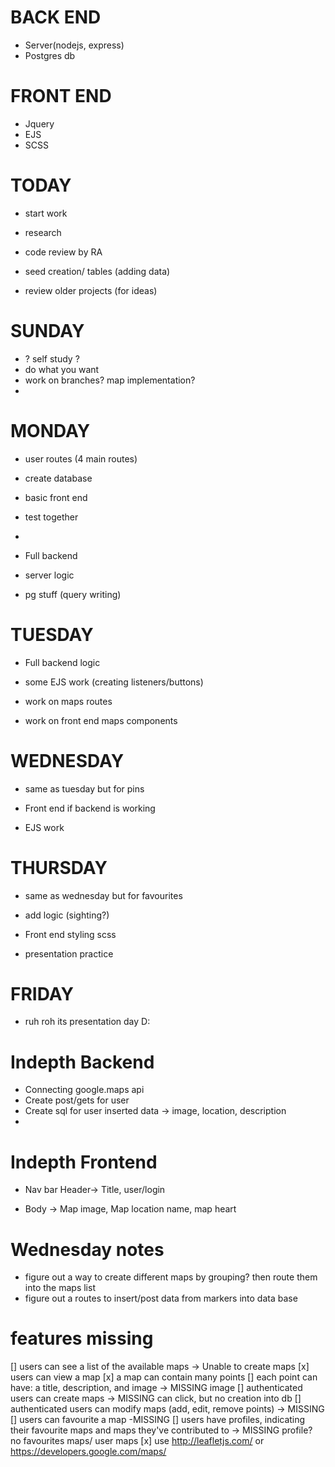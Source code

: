 # BACK END
- Server(nodejs, express)
- Postgres db


# FRONT END
- Jquery
- EJS
- SCSS






# TODAY
- start work
- research
- code review by RA

- seed creation/ tables (adding data)
- review older projects (for ideas)


# SUNDAY
- ? self study ?
- do what you want
- work on branches? map implementation?
-

# MONDAY
- user routes (4 main routes)
- create database
- basic front end
- test together
- 

- Full backend
- server logic
- pg stuff (query writing)


# TUESDAY
- Full backend logic
- some EJS work (creating listeners/buttons)

- work on maps routes
- work on front end maps components


# WEDNESDAY
- same as tuesday but for pins

- Front end if backend is working
- EJS work


# THURSDAY
- same as wednesday but for favourites

- add logic (sighting?)
- Front end styling scss
- presentation practice


# FRIDAY 
- ruh roh its presentation day D:


# Indepth Backend
- Connecting google.maps api
- Create post/gets for user
- Create sql for user inserted data -> image, location, description
- 

# Indepth Frontend
- Nav bar Header-> Title, user/login

- Body -> Map image, Map location name, map heart




# Wednesday notes
- figure out a way to create different maps by grouping? then route them into the maps list
- figure out a routes to insert/post data from markers into data base

# features missing

[]  users can see a list of the available maps -> Unable to create maps
[x]  users can view a map
[x]  a map can contain many points
[]  each point can have: a title, description, and image -> MISSING image
[]  authenticated users can create maps -> MISSING can click, but no creation into db
[]  authenticated users can modify maps (add, edit, remove points) -> MISSING
[]  users can favourite a map -MISSING
[]  users have profiles, indicating their favourite maps and maps they've contributed to -> MISSING profile? no favourites maps/ user maps
[x]  use http://leafletjs.com/ or https://developers.google.com/maps/
